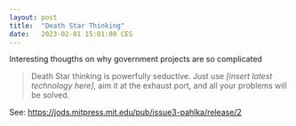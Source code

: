```yaml
---
layout: post
title:  "Death Star Thinking"
date:   2023-02-01 15:01:00 CES
---
```


Interesting thougths on why government projects are so complicated

> Death Star thinking is powerfully seductive. Just use _[insert latest technology here]_, aim it at the exhaust port, and all your problems will be solved.

See: <https://jods.mitpress.mit.edu/pub/issue3-pahlka/release/2>
